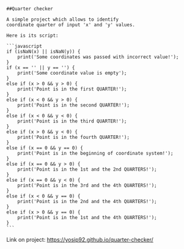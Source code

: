     ##Quarter checker

    A simple project which allows to identify
    coordinate quarter of input 'x' and 'y' values.

    Here is its script:

    ```javascript
    if (isNaN(x) || isNaN(y)) {
        print('Some coordinates was passed with incorrect value!');
    }
    if (x == '' || y == '') {
        print('Some coordinate value is empty');
    }
    else if (x > 0 && y > 0) {
        print('Point is in the first QUARTER!');
    }
    else if (x < 0 && y > 0) {
        print('Point is in the second QUARTER!');
    }
    else if (x < 0 && y < 0) {
        print('Point is in the third QUARTER!');
    }
    else if (x > 0 && y < 0) {
        print('Point is in the fourth QUARTER!');
    }
    else if (x == 0 && y == 0) {
        print('Point is in the beginning of coordinate system!');
    }
    else if (x == 0 && y > 0) {
        print('Point is in the 1st and the 2nd QUARTERS!');
    }
    else if (x == 0 && y < 0) {
        print('Point is in the 3rd and the 4th QUARTERS!');
    }
    else if (x < 0 && y == 0) {
        print('Point is in the 2nd and the 4th QUARTERS!');
    }
    else if (x > 0 && y == 0) {
        print('Point is in the 1st and the 4th QUARTERS!');
    }
    ```

Link on project:
https://yosip92.github.io/quarter-checker/